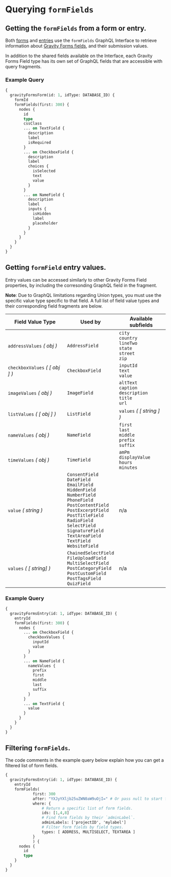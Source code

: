 # Querying `formFields`

## Getting the `formFields` from a form or entry.

Both [forms](https://docs.gravityforms.com/form-object/) and [entries](https://docs.gravityforms.com/entry-object/) use the `formFields` GraphQL Interface to retrieve information about [Gravity Forms fields](https://docs.gravityforms.com/field-object/), and their submission values.

In addition to the shared fields available on the Interface, each Gravity Forms Field type has its own set of GraphQL fields that are accessible with query fragments.

### Example Query

```graphql
{
  gravityFormsForm(id: 1, idType: DATABASE_ID) {
    formId
    formFields(first: 300) {
      nodes {
        id
        type
        cssClass
        ... on TextField {
          description
          label
          isRequired
        }
        ... on CheckboxField {
          description
          label
          choices {
            isSelected
            text
            value
          }
        }
        ... on NameField {
          description
          label
          inputs {
            isHidden
            label
            placeholder
          }
        }
      }
    }
  }
}
```

## Getting `formField` entry values.

Entry values can be accessed similarly to other Gravity Forms Field properties, by including the corresonding GraphQL field in the fragment.

**Note**: Due to GraphQL limitations regarding Union types, you must use the specific value type specific to that field. A full list of field value types and their corresponding field fragments are below.

| Field Value Type               | Used by                                                                                                                                                                                                                                                                  | Available subfields                                              |
| ------------------------------ | ------------------------------------------------------------------------------------------------------------------------------------------------------------------------------------------------------------------------------------------------------------------------ | ---------------------------------------------------------------- |
| `addressValues` _( obj )_      | `AddressField`                                                                                                                                                                                                                                                           | `city`<br>`country`<br>`lineTwo`<br>`state`<br>`street`<br>`zip` |
| `checkboxValues` _( [ obj ] )_ | `CheckboxField`                                                                                                                                                                                                                                                          | `inputId`<br>`text`<br>`value`                                             |
| `imageValues` _( obj )_        | `ImageField`                                                                                                                                                                                                                                                             | `altText`<br>`caption`<br>`description`<br>`title`<br>`url`<br>  |
| `listValues` _( [ obj ] )_     | `ListField`                                                                                                                                                                                                                                                              | `values` _( [ string ] )_                                        |
| `nameValues` _( obj )_         | `NameField`                                                                                                                                                                                                                                                              | `first`<br>`last`<br>`middle`<br>`prefix`<br>`suffix`            |
| `timeValues` _( obj )_         | `TimeField`                                                                                                                                                                                                                                                              | `amPm`<br>`displayValue`<br>`hours`<br>`minutes`                 |
| `value` _( string )_           | `ConsentField`<br>`DateField`<br>`EmailField`<br>`HiddenField`<br>`NumberField`<br>`PhoneField`<br>`PostContentField`<br>`PostExcerptField`<br>`PostTitleField`<br>`RadioField`<br>`SelectField`<br>`SignatureField`<br>`TextAreaField`<br>`TextField`<br>`WebsiteField` | n/a                                                              |
| `values` _( [ string] )_       | `ChainedSelectField`<br>`FileUploadField`<br>`MultiSelectField`<br>`PostCategoryField`<br>`PostCustomField`<br>`PostTagsField`<br>`QuizField`                                                                                                                                           | n/a                                                              |

### Example Query

```graphql
{
  gravityFormsEntry(id: 1, idType: DATABASE_ID) {
    entryId
    formFields(first: 300) {
      nodes {
        ... on CheckboxField {
          checkboxValues {
            inputId
            value
          }
        }
        ... on NameField {
          nameValues {
            prefix
            first
            middle
            last
            suffix
          }
        }
        ... on TextField {
          value
        }
      }
    }
  }
}
```

## Filtering `formFields`.

The code comments in the example query below explain how you can get a filtered list of form fields.

```graphql
{
  gravityFormsEntry(id: 1, idType: DATABASE_ID) {
    entryId
    formFields(
			first: 300
			after: "YXJyYXljb25uZWN0aW9uOjI=" # Or pass null to start from the beginning.
			where: {
				# Return a specific list of form fields.
				ids: [1,4,8]
				# Find form fields by their `adminLabel`.
				adminLabels: ['projectID', 'mylabel']
				# Filter form fields by field types.
				types: [ ADDRESS, MULTISELECT, TEXTAREA ]
			}
			) {
      nodes {
        id
        type
    }
  }
}
```
